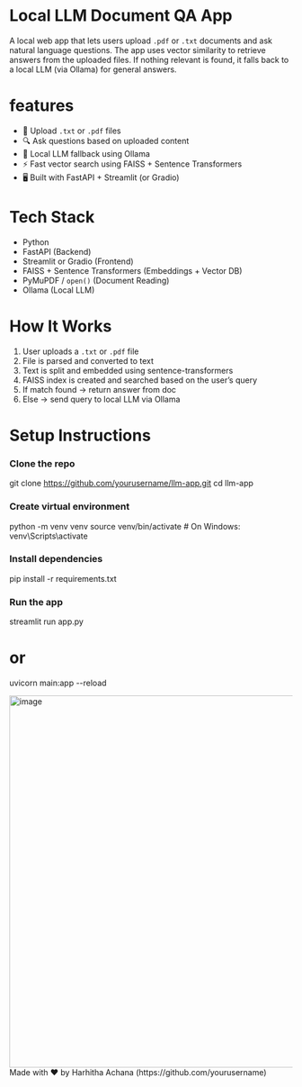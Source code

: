 # Local LLM Document QA App

A local web app that lets users upload `.pdf` or `.txt` documents and ask natural language questions. 
The app uses vector similarity to retrieve answers from the uploaded files. If nothing relevant is found, it falls back to a local LLM (via Ollama) for general answers.

# features 
- 📄 Upload `.txt` or `.pdf` files
- 🔍 Ask questions based on uploaded content
- 🤖 Local LLM fallback using Ollama
- ⚡ Fast vector search using FAISS + Sentence Transformers
- 🖥️ Built with FastAPI + Streamlit (or Gradio)
  
# Tech Stack 
- Python
- FastAPI (Backend)
- Streamlit or Gradio (Frontend)
- FAISS + Sentence Transformers (Embeddings + Vector DB)
- PyMuPDF / `open()` (Document Reading)
- Ollama (Local LLM)

#  How It Works
1. User uploads a `.txt` or `.pdf` file
2. File is parsed and converted to text
3. Text is split and embedded using sentence-transformers
4. FAISS index is created and searched based on the user’s query
5. If match found → return answer from doc
6. Else → send query to local LLM via Ollama

# Setup Instructions 

### Clone the repo
git clone https://github.com/yourusername/llm-app.git
cd llm-app

### Create virtual environment
python -m venv venv
source venv/bin/activate  # On Windows: venv\Scripts\activate

### Install dependencies
pip install -r requirements.txt

### Run the app
streamlit run app.py
# or
uvicorn main:app --reload

<img width="1340" height="661" alt="image" src="https://github.com/user-attachments/assets/50705575-dada-420f-9b92-59e7fc2665ea" />
Made with ❤️ by Harhitha Achana (https://github.com/yourusername)
